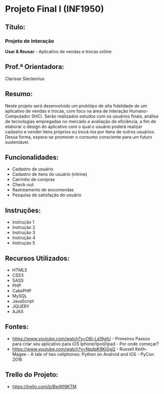 # Projeto Final I (INF1950)
## Título: 
### Projeto de interação
**Usar & Reusar** - Aplicativo de vendas e trocas online

## Prof.ª Orientadora:
Clarisse Sieckenius

## Resumo:
Neste projeto será desenvolvido um protótipo de alta fidelidade de um aplicativo de vendas e trocas, com foco na área de Interação Humano-Computador (IHC). Serão realizados estudos com os usuários finais, análise de tecnologias empregadas no mercado e avaliação de eficiência, a fim de elaborar o design do aplicativo com o qual o usuário poderá realizar cadastro e vender itens próprios ou trocá-los por itens de outros usuários. Dessa forma, espera-se promover o consumo consciente para um futuro sustentável.

## Funcionalidades:
- Cadastro de usuário
- Cadastro de itens do usuário (vitrine)
- Carrinho de compras
- Check-out
- Rastreamento de encomendas
- Pesquisa de satisfação do usuário

## Instruções:
- Instrução 1
- Instrução 2
- Instrução 3
- Instrução 4
- Instrução 5

## Recursos Utilizados:
- HTML5
- CSS3
- SASS
- PHP
- CakePHP
- MySQL
- JavaScript
- JQUERY
- AJAX

## Fontes:
- https://www.youtube.com/watch?v=O8i-La19gtU - Primeiros Passos para criar seu aplicativo para iOS Iphone/Ipod/Ipad - Por onde começar?
- https://www.youtube.com/watch?v=NqdpK9KjGgQ - Russell Keith-Magee - A tale of two cellphones: Python on Android and iOS - PyCon 2016

## Trello do Projeto:

- https://trello.com/b/BwWI9KTM
